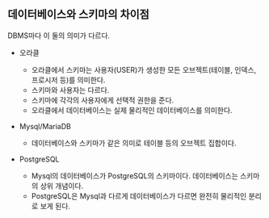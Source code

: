 ## 데이터베이스와 스키마의 차이점

DBMS마다 이 둘의 의미가 다르다.

- 오라클

  - 오라클에서 스키마는 사용자(USER)가 생성한 모든 오브젝트(테이블, 인덱스, 프로시저 등)를 의미한다.
  - 스키마와 사용자는 다르다.
  - 스키마에 각각의 사용자에게 선택적 권한을 준다.
  - 오라클에서 데이터베이스는 실제 물리적인 데이터베이스를 의미한다.

- Mysql/MariaDB

  - 데이터베이스와 스키마가 같은 의미로 테이블 등의 오브젝트 집합이다.

- PostgreSQL
  - Mysql의 데이터베이스가 PostgreSQL의 스키마이다. 데이터베이스는 스키마의 상위 개념이다.
  - PostgreSQL은 Mysql과 다르게 데이터베이스가 다르면 완전히 물리적인 분리로 보게 된다.
